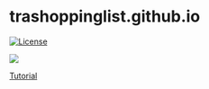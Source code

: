 # trashoppinglist.github.io
[![License](https://img.shields.io/github/license/Anankke/SSPanel-Uim?style=flat-square)](https://github.com/Anankke/SSPanel-Uim/blob/dev/LICENSE)


<img src="https://rhemecoh.github.io/TrashoppingList-Website/img/website1.png">

<a href="https://www.youtube.com/watch?v=YWGfUnNXqqs">Tutorial</a>